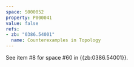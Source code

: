 ```yaml
---
space: S000052
property: P000041
value: false
refs:
- zb: "0386.54001"
  name: Counterexamples in Topology
---
```


See item #8 for space #60 in {{zb:0386.54001}}.
